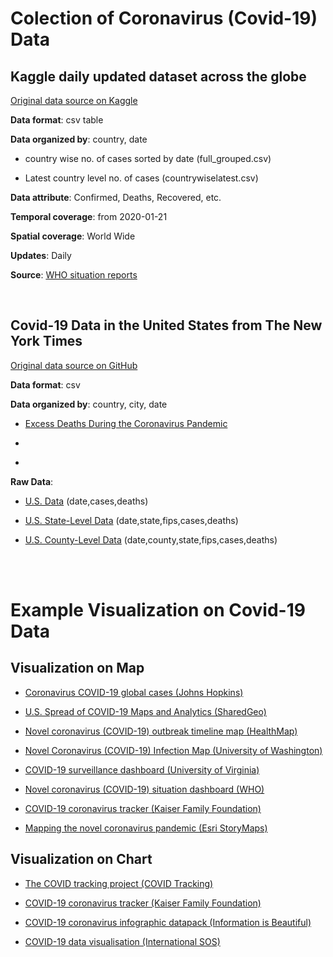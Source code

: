 # Colection of Coronavirus (Covid-19) Data 


Kaggle daily updated dataset across the globe
------

[Original data source on Kaggle](https://www.kaggle.com/imdevskp/corona-virus-report/data?select=country_wise_latest.csv)

**Data format**: csv table

**Data organized by**: country, date

  - country wise no. of cases sorted by date (full_grouped.csv)

  - Latest country level no. of cases (countrywiselatest.csv)

**Data attribute**: Confirmed, Deaths, Recovered, etc.


**Temporal coverage**: from 2020-01-21

**Spatial coverage**: World Wide

**Updates**: Daily

**Source**: [WHO situation reports](https://www.who.int/emergencies/diseases/novel-coronavirus-2019/situation-reports)

<br />




Covid-19 Data in the United States from The New York Times  
------

[Original data source on GitHub](https://github.com/nytimes/covid-19-data)

**Data format**: csv 

**Data organized by**: country, city, date
  
  - [Excess Deaths During the Coronavirus Pandemic](https://github.com/nytimes/covid-19-data/blob/master/excess-deaths/deaths.csv) 

  - []()

  - []()
  
**Raw Data**: 
  
  - [U.S. Data](https://raw.githubusercontent.com/nytimes/covid-19-data/master/us.csv) (date,cases,deaths)

  - [U.S. State-Level Data](https://raw.githubusercontent.com/nytimes/covid-19-data/master/us-states.csv) (date,state,fips,cases,deaths)

  - [U.S. County-Level Data](https://raw.githubusercontent.com/nytimes/covid-19-data/master/us-counties.csv) (date,county,state,fips,cases,deaths)

<br />
<br />


# Example Visualization on Covid-19 Data


Visualization on Map
------
- [Coronavirus COVID-19 global cases (Johns Hopkins)](https://gisanddata.maps.arcgis.com/apps/opsdashboard/index.html#/bda7594740fd40299423467b48e9ecf6) 

- [U.S. Spread of COVID-19 Maps and Analytics (SharedGeo)](https://uscovid-19map.org)

- [Novel coronavirus (COVID-19) outbreak timeline map (HealthMap)](https://www.healthmap.org/covid-19/)

- [Novel Coronavirus (COVID-19) Infection Map (University of Washington)](https://hgis.uw.edu/virus)

- [COVID-19 surveillance dashboard (University of Virginia)](https://nssac.bii.virginia.edu/covid-19/dashboard/)

- [Novel coronavirus (COVID-19) situation dashboard (WHO)](https://covid19.who.int/)

- [COVID-19 coronavirus tracker (Kaiser Family Foundation)](https://www.kff.org/global-health-policy/fact-sheet/coronavirus-tracker/)

- [Mapping the novel coronavirus pandemic (Esri StoryMaps)](https://storymaps.arcgis.com/stories/4fdc0d03d3a34aa485de1fb0d2650ee0)


Visualization on Chart
------
- [The COVID tracking project (COVID Tracking)](https://covidtracking.com/data)

- [COVID-19 coronavirus tracker (Kaiser Family Foundation)](https://www.kff.org/global-health-policy/fact-sheet/coronavirus-tracker/)

- [COVID-19 coronavirus infographic datapack (Information is Beautiful)](https://informationisbeautiful.net/visualizations/covid-19-coronavirus-infographic-datapack/)

- [COVID-19 data visualisation (International SOS)](https://pandemic.internationalsos.com/2019-ncov/covid-19-data-visualisation)














